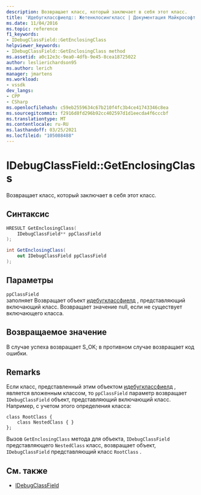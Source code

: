 ```yaml
---
description: Возвращает класс, который заключает в себя этот класс.
title: 'Идебугклассфиелд:: Жетенклосингкласс | Документация Майкрософт'
ms.date: 11/04/2016
ms.topic: reference
f1_keywords:
- IDebugClassField::GetEnclosingClass
helpviewer_keywords:
- IDebugClassField::GetEnclosingClass method
ms.assetid: a0c12e3c-9ea0-4dfb-9e45-8cea18725022
author: leslierichardson95
ms.author: lerich
manager: jmartens
ms.workload:
- vssdk
dev_langs:
- CPP
- CSharp
ms.openlocfilehash: c59eb2559634c67b210f4fc3b4ce41743346c8ea
ms.sourcegitcommit: f2916d8fd296b92cc402597d1d1eecda4f6cccbf
ms.translationtype: MT
ms.contentlocale: ru-RU
ms.lasthandoff: 03/25/2021
ms.locfileid: "105088488"
---
```

# <a name="idebugclassfieldgetenclosingclass"></a>IDebugClassField::GetEnclosingClass
Возвращает класс, который заключает в себя этот класс.

## <a name="syntax"></a>Синтаксис

```cpp
HRESULT GetEnclosingClass(
    IDebugClassField** ppClassField
);
```

```csharp
int GetEnclosingClass(
    out IDebugClassField ppClassField
);
```

## <a name="parameters"></a>Параметры
`ppClassField`\
заполняет Возвращает объект [идебугклассфиелд](../../../extensibility/debugger/reference/idebugclassfield.md) , представляющий включающий класс. Возвращает значение null, если не существует включающего класса.

## <a name="return-value"></a>Возвращаемое значение
В случае успеха возвращает S_OK; в противном случае возвращает код ошибки.

## <a name="remarks"></a>Remarks
Если класс, представленный этим объектом [идебугклассфиелд](../../../extensibility/debugger/reference/idebugclassfield.md) , является вложенным классом, то `ppClassField` параметр возвращает `IDebugClassField` объект, представляющий включающий класс. Например, с учетом этого определения класса:

```
class RootClass {
    class NestedClass { }
};
```

Вызов `GetEnclosingClass` метода для объекта, `IDebugClassField` представляющего `NestedClass` класс, возвращает объект, `IDebugClassField` представляющий класс `RootClass` .

## <a name="see-also"></a>См. также
- [IDebugClassField](../../../extensibility/debugger/reference/idebugclassfield.md)
